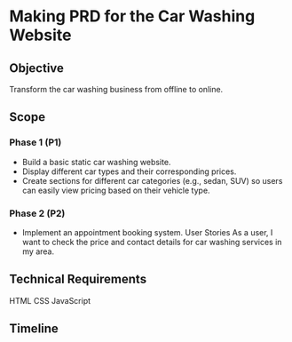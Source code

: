 # Making PRD for the Car Washing Website
## Objective

Transform the car washing business from offline to online.

## Scope

### Phase 1 (P1)

- Build a basic static car washing website.
- Display different car types and their corresponding prices.
- Create sections for different car categories (e.g., sedan, SUV) so users can easily view pricing based on their vehicle type.

### Phase 2 (P2)

- Implement an appointment booking system.
User Stories
As a user, I want to check the price and contact details for car washing services in my area.

## Technical Requirements
HTML
CSS
JavaScript

## Timeline